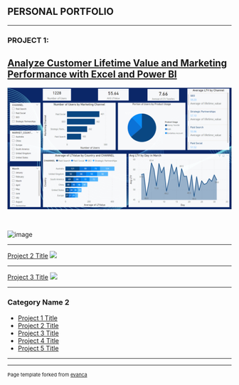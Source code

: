 
## PERSONAL PORTFOLIO

---

### PROJECT 1: 

## [Analyze Customer Lifetime Value and Marketing Performance with Excel and Power BI](/sample_page)

[<img src="images/Cover Photo Upwork.png"/>](/sample_page)

<br>

![image](https://github.com/leanhkienn/leanhkienn.github.io/assets/116093407/69e5992e-2337-40ae-aeac-20f7878ff2c3)




---
[Project 2 Title](/pdf/sample_presentation.pdf)
<img src="images/dummy_thumbnail.jpg?raw=true"/>

---
[Project 3 Title](http://example.com/)
<img src="images/dummy_thumbnail.jpg?raw=true"/>

---

### Category Name 2

- [Project 1 Title](http://example.com/)
- [Project 2 Title](http://example.com/)
- [Project 3 Title](http://example.com/)
- [Project 4 Title](http://example.com/)
- [Project 5 Title](http://example.com/)

---




---
<p style="font-size:11px">Page template forked from <a href="https://github.com/evanca/quick-portfolio">evanca</a></p>
<!-- Remove above link if you don't want to attibute -->
